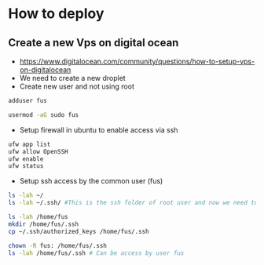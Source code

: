 # How to deploy

## Create a new Vps on digital ocean
- https://www.digitalocean.com/community/questions/how-to-setup-vps-on-digitalocean
- We need to create a new droplet
- Create new user and not using root
```sh
adduser fus

usermod -aG sudo fus
```
- Setup firewall in ubuntu to enable access via ssh
```sh
ufw app list
ufw allow OpenSSH
ufw enable
ufw status
```

- Setup ssh access by the common user (fus)
```sh
ls -lah ~/
ls -lah ~/.ssh/ #This is the ssh folder of root user and now we need to copy it into common user

ls -lah /home/fus
mkdir /home/fus/.ssh
cp ~/.ssh/authorized_keys /home/fus/.ssh

chown -R fus: /home/fus/.ssh
ls -lah /home/fus/.ssh # Can be access by user fus
```